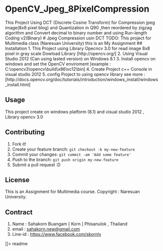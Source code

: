 # OpenCV_Jpeg_8PixelCompression
<snippet>
  <content>This Project Using DCT (Discrete Cosine Transform) for Compression jpeg image(8x8 pixel blog) and Quantization  in Q90 ,then reordered by zigzag algorithm and Convert decimal to binary number and using Run-length Coding v2(Binary) 
# Jpeg Compression usin DCT
TODO: This project for Multimedia class (Naresuan University) this is an My Assignment
## Installation
1. This Project using Library Opecncv 3.0 for read image 8x8 pixel in gray scale Dowload Library [http://opencv.org/]
2. Using Visual Studio 2012 (Can using lasted version) on Windows 8.1
3. Install opencv on windows and set the OpenCV enviroment [example : C:\opencv3\opencv\build\x86\vc12\bin]
4. Create Project c++ Console in visual studio 2012 
5. config Project to using opencv library  see more : [http://docs.opencv.org/doc/tutorials/introduction/windows_install/windows_install.html]

## Usage
This project create on windows platform (8.1) and visual studio 2012 , Library opencv 3.0

## Contributing
1. Fork it!
2. Create your feature branch: `git checkout -b my-new-feature`
3. Commit your changes: `git commit -am 'Add some feature'`
4. Push to the branch: `git push origin my-new-feature`
5. Submit a pull request :D

## License
This is an Assignment for Multimedia course. Copyright : Naresuan University.

## Contract
1. Name : Sahakorn Buangam [ Korn ]  Phisanulok , Thailand
2. email : sahakorn.new@gmail.com
3. Line-id : https://www.facebook.com/skornly

]]></content>
  <tabTrigger>readme</tabTrigger>
</snippet>

